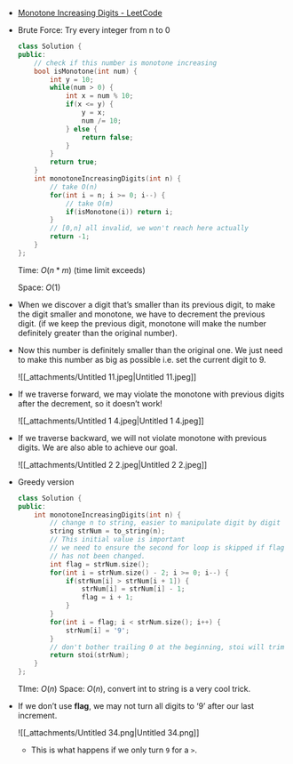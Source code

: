 - [Monotone Increasing Digits - LeetCode](https://leetcode.com/problems/monotone-increasing-digits/description/)
- Brute Force: Try every integer from n to 0
    
    ```C++
    class Solution {
    public:
        // check if this number is monotone increasing
        bool isMonotone(int num) {
            int y = 10;
            while(num > 0) {
                int x = num % 10;
                if(x <= y) {
                    y = x;
                    num /= 10;
                } else {
                    return false;
                }
            }
            return true;
        }
        int monotoneIncreasingDigits(int n) {
            // take O(n)
            for(int i = n; i >= 0; i--) {
                // take O(m)
                if(isMonotone(i)) return i;
            }
            // [0,n] all invalid, we won't reach here actually
            return -1;
        }
    };
    ```
    
    Time: $O(n * m)$﻿ (time limit exceeds)
    
    Space: $O(1)$﻿
    
- When we discover a digit that’s smaller than its previous digit, to make the digit smaller and monotone, we have to decrement the previous digit. (if we keep the previous digit, monotone will make the number definitely greater than the original number).
- Now this number is definitely smaller than the original one. We just need to make this number as big as possible i.e. set the current digit to 9.
    
    ![[_attachments/Untitled 11.jpeg|Untitled 11.jpeg]]
    
- If we traverse forward, we may violate the monotone with previous digits after the decrement, so it doesn’t work!
    
    ![[_attachments/Untitled 1 4.jpeg|Untitled 1 4.jpeg]]
    
- If we traverse backward, we will not violate monotone with previous digits. We are also able to achieve our goal.
    
    ![[_attachments/Untitled 2 2.jpeg|Untitled 2 2.jpeg]]
    
- Greedy version
    
    ```C++
    class Solution {
    public:
        int monotoneIncreasingDigits(int n) {
            // change n to string, easier to manipulate digit by digit
            string strNum = to_string(n);
            // This initial value is important
            // we need to ensure the second for loop is skipped if flag
            // has not been changed. 
            int flag = strNum.size();
            for(int i = strNum.size() - 2; i >= 0; i--) {
                if(strNum[i] > strNum[i + 1]) {
                    strNum[i] = strNum[i] - 1;
                    flag = i + 1;
                }
            }
            for(int i = flag; i < strNum.size(); i++) {
                strNum[i] = '9';
            }
            // don't bother trailing 0 at the beginning, stoi will trim for us
            return stoi(strNum);
        }
    };
    ```
    
    TIme: $O(n)$﻿ Space: $O(n)$﻿, convert int to string is a very cool trick.
    
- If we don’t use **flag**, we may not turn all digits to ‘9’ after our last increment.
    
    ![[_attachments/Untitled 34.png|Untitled 34.png]]
    - This is what happens if we only turn `9` for a `>`. 